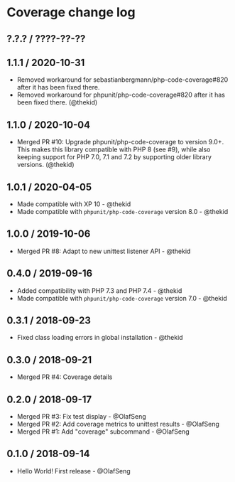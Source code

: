 Coverage change log
===================

## ?.?.? / ????-??-??

## 1.1.1 / 2020-10-31

* Removed workaround for sebastianbergmann/php-code-coverage#820 after
  it has been fixed there.
* Removed workaround for phpunit/php-code-coverage#820 after it has been
  fixed there.
  (@thekid)

## 1.1.0 / 2020-10-04

* Merged PR #10: Upgrade phpunit/php-code-coverage to version 9.0+. This
  makes this library compatible with PHP 8 (see #9), while also keeping
  support for PHP 7.0, 7.1 and 7.2 by supporting older library versions.
  (@thekid)

## 1.0.1 / 2020-04-05

* Made compatible with XP 10 - @thekid
* Made compatible with `phpunit/php-code-coverage` version 8.0 - @thekid

## 1.0.0 / 2019-10-06

* Merged PR #8: Adapt to new unittest listener API - @thekid

## 0.4.0 / 2019-09-16

* Added compatibility with PHP 7.3 and PHP 7.4 - @thekid
* Made compatible with `phpunit/php-code-coverage` version 7.0 - @thekid

## 0.3.1 / 2018-09-23

* Fixed class loading errors in global installation - @thekid

## 0.3.0 / 2018-09-21

* Merged PR #4: Coverage details

## 0.2.0 / 2018-09-17

* Merged PR #3: Fix test display - @OlafSeng
* Merged PR #2: Add coverage metrics to unittest results - @OlafSeng
* Merged PR #1: Add "coverage" subcommand - @OlafSeng

## 0.1.0 / 2018-09-14

* Hello World! First release - @OlafSeng